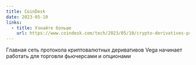 ```yaml
---
title: CoinDesk
date: 2023-05-10
links:
  - title: Узнайте больше
    url: https://www.coindesk.com/tech/2023/05/10/crypto-derivatives-protocol-vegas-mainnet-goes-live-for-futures-options-trading/
---
```


Главная сеть протокола криптовалютных деривативов Vega начинает работать для торговли фьючерсами и опционами
